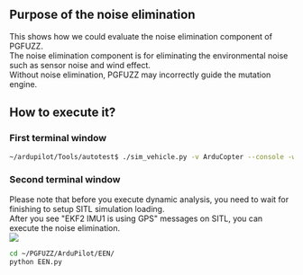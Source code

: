 ## Purpose of the noise elimination
This shows how we could evaluate the noise elimination component of PGFUZZ. <br>
The noise elimination component is for eliminating the environmental noise such as sensor noise and wind effect. <br>
Without noise elimination, PGFUZZ may incorrectly guide the mutation engine. <br>

## How to execute it?
### First terminal window
```bash
~/ardupilot/Tools/autotest$ ./sim_vehicle.py -v ArduCopter --console -w --map
```

### Second terminal window <br>
Please note that before you execute dynamic analysis, you need to wait for finishing to setup SITL simulation loading. <br>
After you see "EKF2 IMU1 is using GPS" messages on SITL, you can execute the noise elimination.<br>
<img src="https://github.com/purseclab/PGFUZZ/blob/main/ArduPilot/Dynamic%20analysis/example/dynamic_ex1.jpg"> <br>


```bash
cd ~/PGFUZZ/ArduPilot/EEN/
python EEN.py
```

